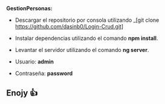 &nbsp;

**GestionPersonas:**

- Descargar el repositorio por consola utilizando _[git clone https://github.com/dasinb0/Login-Crud.git] 
- Instalar dependencias utilizando el comando __npm install__.
- Levantar el servidor utilizando el comando __ng server__.

- Usuario: __admin__
- Contraseña: __password__

## Enojy :+1:
